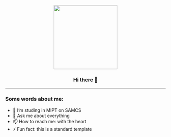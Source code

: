<div id="header" align="center">
    <img src="https://media.giphy.com/media/3oKIPnAiaMCws8nOsE/giphy.gif" width="200"/>

### Hi there 👋
</div>

---

### Some words about me:

- 🔭 I’m studing in MIPT on SAMCS
- 💬 Ask me about everything
- 📫 How to reach me: with the heart
- ⚡ Fun fact: this is a standard template
